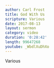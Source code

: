 ```yaml
---
author: Carl Frost
title: God With Us
scripture: Various
date: 2017-08-13
layout: sermon
category: video
duration: '0:28:42' 
length: 99647268
youtube: _WbdlXuDhXo
---
```


Various
